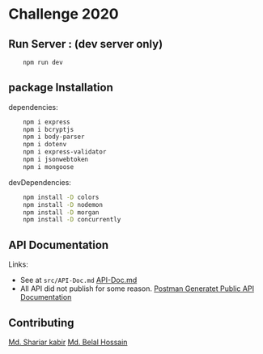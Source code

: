 # Challenge 2020

## Run Server : (dev server only)

```bash
    npm run dev
```

## package Installation

dependencies:

```bash
    npm i express
    npm i bcryptjs
	npm i body-parser
	npm i dotenv
	npm i express-validator
	npm i jsonwebtoken
	npm i mongoose
```

devDependencies:

```bash
	npm install -D colors
	npm install -D nodemon
	npm install -D morgan
	npm install -D concurrently
```

## API Documentation

Links:

-   See at `src/API-Doc.md` [API-Doc.md](src/API-Doc.md)
-   All API did not publish for some reason. [Postman Generatet Public API Documentation](https://documenter.getpostman.com/view/5663139/SzmY7fpM)

## Contributing

[Md. Shariar kabir](https://github.com/codezerro)
[Md. Belal Hossain](https://github.com/belal-bh)
